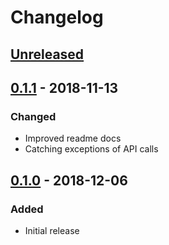 # Changelog

## [Unreleased][]

[Unreleased]: https://github.com/chaostoolkit-incubator/chaostoolkit-istio/compare/0.1.1...HEAD

## [0.1.1][] - 2018-11-13

[0.1.1]: https://github.com/chaostoolkit-incubator/chaostoolkit-istio/tree/0.1.1

### Changed

-   Improved readme docs
-   Catching exceptions of API calls

## [0.1.0][] - 2018-12-06

[0.1.0]: https://github.com/chaostoolkit-incubator/chaostoolkit-istio/tree/0.1.0

### Added

-   Initial release